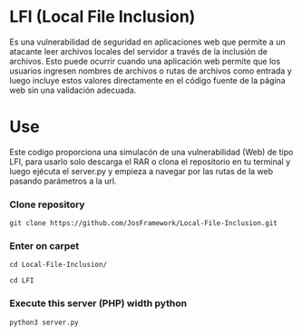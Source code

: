 <h1>LFI (Local File Inclusion) </h1>
Es una vulnerabilidad de seguridad en aplicaciones web que permite a un atacante leer archivos locales del servidor a través de la inclusión de archivos. Esto puede ocurrir cuando una aplicación web 
permite que los usuarios ingresen nombres de archivos o rutas de archivos como entrada y luego incluye estos valores directamente en el código fuente de la página web sin una validación adecuada.

<h1>Use</h1>
<span>Este codigo proporciona una simulacón de una vulnerabilidad (Web) de tipo LFI, para usarlo solo descarga el RAR 
o clona el repositorio en tu terminal y luego ejécuta el server.py y empieza a navegar por las rutas de la web
pasando parámetros a la url.</span>

<h3>Clone repository </h3>
       
    git clone https://github.com/JosFramework/Local-File-Inclusion.git

<h3>Enter on carpet </h3>

    cd Local-File-Inclusion/
    
    cd LFI


<h3>Execute this server (PHP) width python</h3>

    python3 server.py
